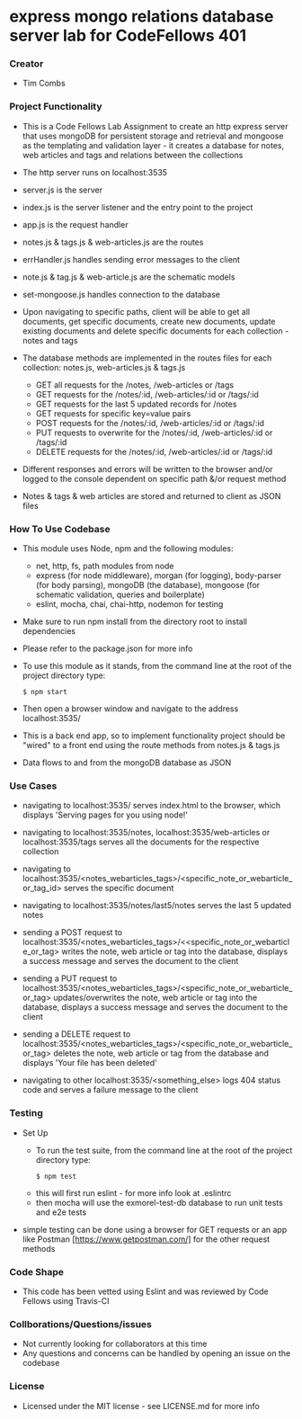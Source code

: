 # express mongo relations database server lab for CodeFellows 401

### Creator
 - Tim Combs

### Project Functionality
  - This is a Code Fellows Lab Assignment to create an http express server that uses mongoDB for persistent storage and retrieval and mongoose as the templating and validation layer - it creates a database for notes, web articles and tags and relations between the collections
  - The http server runs on localhost:3535

  - server.js is the server
  - index.js is the server listener and the entry point to the project
  - app.js is the request handler
  - notes.js & tags.js & web-articles.js are the routes
  - errHandler.js handles sending error messages to the client
  - note.js & tag.js & web-article.js are the schematic models
  - set-mongoose.js handles connection to the database

  - Upon navigating to specific paths, client will be able to get all documents, get specific documents, create new documents, update existing documents and delete specific documents for each collection - notes and tags
  - The database methods are implemented in the routes files for each collection: notes.js, web-articles.js & tags.js
    - GET all requests for the /notes, /web-articles or /tags
    - GET requests for the /notes/:id, /web-articles/:id or /tags/:id
    - GET requests for the last 5 updated records for /notes
    - GET requests for specific key=value pairs
    - POST requests for the /notes/:id, /web-articles/:id or /tags/:id
    - PUT requests to overwrite for the /notes/:id, /web-articles/:id or /tags/:id
    - DELETE requests for the /notes/:id, /web-articles/:id or /tags/:id
  
  - Different responses and errors will be written to the browser and/or logged to the console dependent on specific path &/or request method
  - Notes & tags & web articles are stored and returned to client as JSON files

### How To Use Codebase
  - This module uses Node, npm and the following modules:
    - net, http, fs, path modules from node
    - express (for node middleware), morgan (for logging), body-parser (for body parsing), mongoDB (the database), mongoose (for schematic validation, queries and boilerplate)
    - eslint, mocha, chai, chai-http, nodemon for testing
  - Make sure to run npm install from the directory root to install dependencies
  - Please refer to the package.json for more info

  - To use this module as it stands, from the command line at the root of the project directory type:
    ```
    $ npm start
    ``` 
  - Then open a browser window and navigate to the address localhost:3535/

  - This is a back end app, so to implement functionality project should be "wired" to a front end using the route methods from notes.js & tags.js

  - Data flows to and from the mongoDB database as JSON


### Use Cases

  - navigating to localhost:3535/ serves index.html to the browser, which displays 'Serving pages for you using node!'

  - navigating to localhost:3535/notes, localhost:3535/web-articles or localhost:3535/tags serves all the documents for the respective collection
  - navigating to localhost:3535/<notes_webarticles_tags>/<specific_note_or_webarticle_or_tag_id> serves the specific document

  - navigating to localhost:3535/notes/last5/notes serves the last 5 updated notes

  - sending a POST request to localhost:3535/<notes_webarticles_tags>/<<specific_note_or_webarticle_or_tag> writes the note, web article or tag into the database, displays a success message and serves the document to the client

  - sending a PUT request to localhost:3535/<notes_webarticles_tags>/<specific_note_or_webarticle_or_tag> updates/overwrites the note, web article or tag into the database, displays a success message and serves the document to the client

  - sending a DELETE request to localhost:3535/<notes_webarticles_tags>/<specific_note_or_webarticle_or_tag> deletes the note, web article or tag from the database and displays 'Your file has been deleted'

  - navigating to other localhost:3535/<something_else> logs 404 status code and serves a failure message to the client
  

### Testing
  - Set Up
    - To run the test suite, from the command line at the root of the project directory type:
      ```
      $ npm test
      ```
    - this will first run eslint - for more info look at .eslintrc
    - then mocha will use the exmorel-test-db database to run unit tests and e2e tests
    
  - simple testing can be done using a browser for GET requests or an app like Postman [https://www.getpostman.com/] for the other request methods

### Code Shape
  - This code has been vetted using Eslint and was reviewed by Code Fellows using Travis-CI

### Collborations/Questions/issues
  - Not currently looking for collaborators at this time
  - Any questions and concerns can be handled by opening an issue on the codebase

### License
  - Licensed under the MIT license - see LICENSE.md for more info
